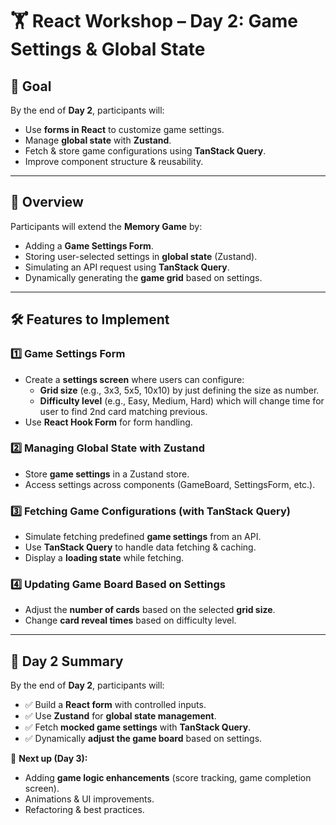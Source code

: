 # 🏋️ React Workshop – Day 2: Game Settings & Global State

## 🎯 Goal

By the end of **Day 2**, participants will:

- Use **forms in React** to customize game settings.
- Manage **global state** with **Zustand**.
- Fetch & store game configurations using **TanStack Query**.
- Improve component structure & reusability.

---

## 📌 Overview

Participants will extend the **Memory Game** by:

- Adding a **Game Settings Form**.
- Storing user-selected settings in **global state** (Zustand).
- Simulating an API request using **TanStack Query**.
- Dynamically generating the **game grid** based on settings.

---

## 🛠 Features to Implement

### **1️⃣ Game Settings Form**

- Create a **settings screen** where users can configure:
  - **Grid size** (e.g., 3x3, 5x5, 10x10) by just defining the size as number.
  - **Difficulty level** (e.g., Easy, Medium, Hard) which will change time for user to find 2nd card matching previous.
- Use **React Hook Form** for form handling.

### **2️⃣ Managing Global State with Zustand**

- Store **game settings** in a Zustand store.
- Access settings across components (GameBoard, SettingsForm, etc.).

### **3️⃣ Fetching Game Configurations (with TanStack Query)**

- Simulate fetching predefined **game settings** from an API.
- Use **TanStack Query** to handle data fetching & caching.
- Display a **loading state** while fetching.

### **4️⃣ Updating Game Board Based on Settings**

- Adjust the **number of cards** based on the selected **grid size**.
- Change **card reveal times** based on difficulty level.

---

## 🎯 Day 2 Summary

By the end of **Day 2**, participants will:

- ✅ Build a **React form** with controlled inputs.
- ✅ Use **Zustand** for **global state management**.
- ✅ Fetch **mocked game settings** with **TanStack Query**.
- ✅ Dynamically **adjust the game board** based on settings.

📌 **Next up (Day 3):**

- Adding **game logic enhancements** (score tracking, game completion screen).
- Animations & UI improvements.
- Refactoring & best practices.
